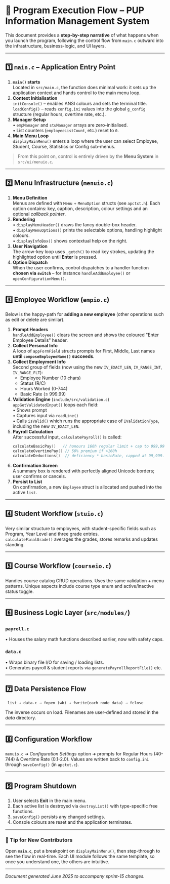 # 🚦 Program Execution Flow – PUP Information Management System

This document provides a **step-by-step narrative** of what happens when you launch the program, following the control flow from `main.c` outward into the infrastructure, business-logic, and UI layers.

---

## 1️⃣  `main.c` – Application Entry Point

1. **`main()` starts**  
   Located in `src/main.c`, the function does minimal work: it sets up the application context and hands control to the main menu loop.
2. **Context Initialisation**  
   `initConsole()` – enables ANSI colours and sets the terminal title.  
   `loadConfig()` – reads `config.ini` values into the global `g_config` structure (regular hours, overtime rate, etc.).
3. **Manager Setup**  
   • `empManager` and `stuManager` arrays are zero-initialised.  
   • List counters (`employeeListCount`, etc.) reset to `0`.
4. **Main Menu Loop**  
   `displayMainMenu()` enters a loop where the user can select Employee, Student, Course, Statistics or Config sub-menus.

> From this point on, control is entirely driven by the **Menu System** in `src/ui/menuio.c`.

---

## 2️⃣  Menu Infrastructure (`menuio.c`)

1. **Menu Definition**  
   Menus are defined with `Menu` + `MenuOption` structs (see `apctxt.h`).  Each option contains: key, caption, description, colour settings and an optional *callback pointer*.
2. **Rendering**  
   • `displayMenuHeader()` draws the fancy double-box header.  
   • `displayMenuOptions()` prints the selectable options, handling highlight colours.  
   • `displayInfoBox()` shows contextual help on the right.
3. **User Navigation**  
   The arrow-key loop uses `_getch()` to read key strokes, updating the highlighted option until **Enter** is pressed.
4. **Option Dispatch**  
   When the user confirms, control dispatches to a handler function **chosen via `switch`** – for instance `handleAddEmployee()` or `openConfigurationMenu()`.

---

## 3️⃣  Employee Workflow (`empio.c`)

Below is the happy-path for **adding a new employee** (other operations such as edit or delete are similar).

1. **Prompt Headers**  
   `handleAddEmployee()` clears the screen and shows the coloured "Enter Employee Details" header.
2. **Collect Personal Info**  
   A loop of `appFormField` structs prompts for First, Middle, Last names **until `composeEmployeeName()` succeeds**.
3. **Collect Employment Info**  
   Second group of fields (now using the new `IV_EXACT_LEN`, `IV_RANGE_INT`, `IV_RANGE_FLT`):
   - Employee Number (10 chars)  
   - Status (R/C)  
   - Hours Worked (0-744)  
   - Basic Rate (≤ 999.99)
4. **Validation Engine** (`include/src/validation.c`)  
   `appGetValidatedInput()` loops each field:  
   • Shows prompt  
   • Captures input via `readLine()`  
   • Calls `isValid()` which runs the appropriate case of `IValidationType`, including the new `IV_EXACT_LEN`.
5. **Payroll Calculation**  
   After successful input, `calculatePayroll()` is called:
   ```c
   calculateBasicPay()   // honours 160h regular limit + cap to 999,999
   calculateOvertimePay() // 50% premium if >160h
   calculateDeductions()  // deficiency * basicRate, capped at 99,999.99
   ```
6. **Confirmation Screen**  
   A summary box is rendered with perfectly aligned Unicode borders; user confirms or cancels.
7. **Persist to List**  
   On confirmation, a new `Employee` struct is allocated and pushed into the active `list`.

---

## 4️⃣  Student Workflow (`stuio.c`)

Very similar structure to employees, with student-specific fields such as Program, Year Level and three grade entries.  
`calculateFinalGrade()` averages the grades, stores remarks and updates standing.

---

## 5️⃣  Course Workflow (`courseio.c`)

Handles course catalog CRUD operations. Uses the same validation + menu patterns. Unique aspects include course type enum and active/inactive status toggle.

---

## 6️⃣  Business Logic Layer (`src/modules/`)

### `payroll.c`
• Houses the salary math functions described earlier, now with safety caps.  

### `data.c`
• Wraps binary file I/O for saving / loading lists.  
• Generates payroll & student reports via `generatePayrollReportFile()` etc.

---

## 7️⃣  Data Persistence Flow

```
 list → data.c → fopen (wb) → fwrite(each node data) → fclose
``` 
The inverse occurs on load.  Filenames are user-defined and stored in the *data* directory.

---

## 8️⃣  Configuration Workflow

`menuio.c` ➜ *Configuration Settings* option ➜ prompts for Regular Hours (40-744) & Overtime Rate (0.1-2.0).  Values are written back to `config.ini` through `saveConfig()` (in `apctxt.c`).

---

## 9️⃣  Program Shutdown

1. User selects **Exit** in the main menu.  
2. Each active list is destroyed via `destroyList()` with type-specific free functions.  
3. `saveConfig()` persists any changed settings.  
4. Console colours are reset and the application terminates.

---

### 📌 Tip for New Contributors

Open **`main.c`**, put a breakpoint on `displayMainMenu()`, then step-through to see the flow in real-time.  Each UI module follows the same template, so once you understand one, the others are intuitive.

---

*Document generated June 2025 to accompany sprint-15 changes.* 